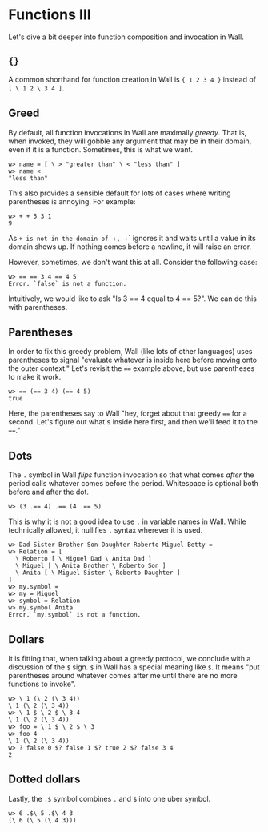 # Functions III

Let's dive a bit deeper into function composition and invocation in Wall.

## `{}`

A common shorthand for function creation in Wall is `{ 1 2 3 4 }` instead of `[ \ 1 2 \ 3 4 ]`.

## Greed

By default, all function invocations in Wall are maximally *greedy*.  That is, when invoked, they will gobble any argument that may be in their domain, even if it is a function.  Sometimes, this is what we want.

```
w> name = [ \ > "greater than" \ < "less than" ]
w> name <
"less than"
```

This also provides a sensible default for lots of cases where writing parentheses is annoying.  For example:

```
w> + + 5 3 1
9
```

As `+ is not in the domain of `+`, `+` ignores it and waits until a value in its domain shows up.  If nothing comes before a newline, it will raise an error.

However, sometimes, we don't want this at all.  Consider the following case:

```
w> == == 3 4 == 4 5
Error. `false` is not a function.
```

Intuitively, we would like to ask "Is 3 == 4 equal to 4 == 5?".  We can do this with parentheses.

## Parentheses

In order to fix this greedy problem, Wall (like lots of other languages) uses parentheses to signal "evaluate whatever is inside here before moving onto the outer context."  Let's revisit the `==` example above, but use parentheses to make it work.

```
w> == (== 3 4) (== 4 5)
true
```

Here, the parentheses say to Wall "hey, forget about that greedy `==` for a second. Let's figure out what's inside here first, and then we'll feed it to the `==`."

## Dots

The `.` symbol in Wall *flips* function invocation so that what comes *after* the period calls whatever comes before the period.  Whitespace is optional both before and after the dot.

```
w> (3 .== 4) .== (4 .== 5)
```

This is why it is not a good idea to use `.` in variable names in Wall.  While technically allowed, it nullifies `.` syntax wherever it is used.

```
w> Dad Sister Brother Son Daughter Roberto Miguel Betty =
w> Relation = [
  \ Roberto [ \ Miguel Dad \ Anita Dad ]
  \ Miguel [ \ Anita Brother \ Roberto Son ]
  \ Anita [ \ Miguel Sister \ Roberto Daughter ]
]
w> my.symbol =
w> my = Miguel
w> symbol = Relation
w> my.symbol Anita
Error. `my.symbol` is not a function.
```

## Dollars

It is fitting that, when talking about a greedy protocol, we conclude with a discussion of the `$` sign.  `$` in Wall has a special meaning like `$`.  It means "put parentheses around whatever comes after me until there are no more functions to invoke".

```
w> \ 1 (\ 2 (\ 3 4))
\ 1 (\ 2 (\ 3 4))
w> \ 1 $ \ 2 $ \ 3 4
\ 1 (\ 2 (\ 3 4))
w> foo = \ 1 $ \ 2 $ \ 3
w> foo 4
\ 1 (\ 2 (\ 3 4))
w> ? false 0 $? false 1 $? true 2 $? false 3 4
2
```

## Dotted dollars

Lastly, the `.$` symbol combines `.` and `$` into one uber symbol.

```
w> 6 .$\ 5 .$\ 4 3
(\ 6 (\ 5 (\ 4 3)))
```
